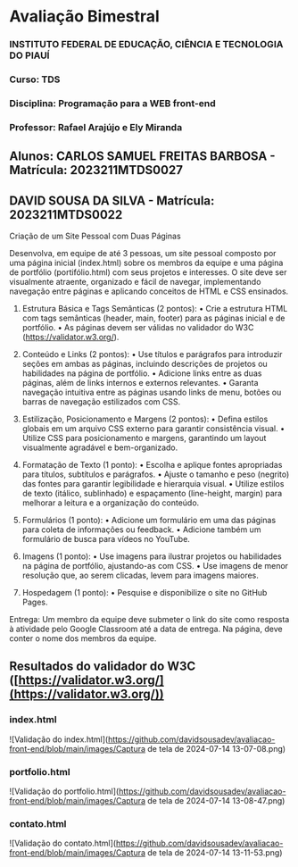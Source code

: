 # Avaliação Bimestral
### INSTITUTO FEDERAL DE EDUCAÇÃO, CIÊNCIA E TECNOLOGIA DO PIAUÍ
### Curso: TDS
### Disciplina: Programação para a WEB front-end
### Professor: Rafael Arajújo e Ely Miranda


## Alunos: CARLOS SAMUEL FREITAS BARBOSA - Matrícula: 2023211MTDS0027
## DAVID SOUSA DA SILVA - Matrícula: 2023211MTDS0022

Criação de um Site Pessoal com Duas Páginas

Desenvolva, em equipe de até 3 pessoas, um site pessoal composto por uma página
inicial (index.html) sobre os membros da equipe e uma página de portfólio
(portifólio.html) com seus projetos e interesses. O site deve ser visualmente atraente,
organizado e fácil de navegar, implementando navegação entre páginas e aplicando
conceitos de HTML e CSS ensinados.
1. Estrutura Básica e Tags Semânticas (2 pontos):
• Crie a estrutura HTML com tags semânticas (header, main, footer) para as
páginas inicial e de portfólio.
• As páginas devem ser válidas no validador do W3C
(https://validator.w3.org/).
2. Conteúdo e Links (2 pontos):
• Use títulos e parágrafos para introduzir seções em ambas as páginas,
incluindo descrições de projetos ou habilidades na página de portfólio.
• Adicione links entre as duas páginas, além de links internos e externos
relevantes.
• Garanta navegação intuitiva entre as páginas usando links de menu, botões
ou barras de navegação estilizados com CSS.
3. Estilização, Posicionamento e Margens (2 pontos):
• Defina estilos globais em um arquivo CSS externo para garantir
consistência visual.
• Utilize CSS para posicionamento e margens, garantindo um layout
visualmente agradável e bem-organizado.

4. Formatação de Texto (1 ponto):
• Escolha e aplique fontes apropriadas para títulos, subtítulos e parágrafos.
• Ajuste o tamanho e peso (negrito) das fontes para garantir legibilidade e
hierarquia visual.
• Utilize estilos de texto (itálico, sublinhado) e espaçamento (line-height,
margin) para melhorar a leitura e a organização do conteúdo.
5. Formulários (1 ponto):
• Adicione um formulário em uma das páginas para coleta de informações ou
feedback.
• Adicione também um formulário de busca para vídeos no YouTube.
6. Imagens (1 ponto):
• Use imagens para ilustrar projetos ou habilidades na página de portfólio,
ajustando-as com CSS.
• Use imagens de menor resolução que, ao serem clicadas, levem para
imagens maiores.
7. Hospedagem (1 ponto):
• Pesquise e disponibilize o site no GitHub Pages.

Entrega: Um membro da equipe deve submeter o link do site como resposta à atividade
pelo Google Classroom até a data de entrega. Na página, deve conter o nome dos
membros da equipe.

## Resultados do validador do W3C ([https://validator.w3.org/](https://validator.w3.org/))

### index.html

![Validação do index.html](https://github.com/davidsousadev/avaliacao-front-end/blob/main/images/Captura de tela de 2024-07-14 13-07-08.png)

### portfolio.html

![Validação do portfolio.html](https://github.com/davidsousadev/avaliacao-front-end/blob/main/images/Captura de tela de 2024-07-14 13-08-47.png)

### contato.html

![Validação do contato.html](https://github.com/davidsousadev/avaliacao-front-end/blob/main/images/Captura de tela de 2024-07-14 13-11-53.png)




